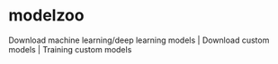 # modelzoo
Download machine learning/deep learning models | Download custom models | Training custom models
